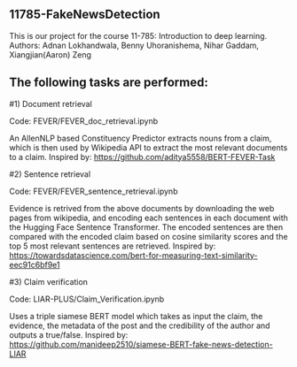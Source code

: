 ## 11785-FakeNewsDetection

This is our project for the course 11-785: Introduction to deep learning. 
Authors: Adnan Lokhandwala, Benny Uhoranishema, Nihar Gaddam, Xiangjian(Aaron) Zeng


## The following tasks are performed:

#1) Document retrieval

Code: FEVER/FEVER_doc_retrieval.ipynb

An AllenNLP based Constituency Predictor extracts nouns from a claim, which is then used by Wikipedia API to extract the most relevant documents to a claim. Inspired by: https://github.com/aditya5558/BERT-FEVER-Task

#2) Sentence retrieval

Code: FEVER/FEVER_sentence_retrieval.ipynb

Evidence is retrived from the above documents by downloading the web pages from wikipedia, and encoding each sentences in each document with the Hugging Face Sentence Transformer. The encoded sentences are then compared with the encoded claim based on cosine similarity scores and the top 5 most relevant sentences are retrieved. Inspired by: https://towardsdatascience.com/bert-for-measuring-text-similarity-eec91c6bf9e1

#3) Claim verification

Code: LIAR-PLUS/Claim_Verification.ipynb

Uses a triple siamese BERT model which takes as input the claim, the evidence, the metadata of the post and the credibility of the author and outputs a true/false. Inspired by: https://github.com/manideep2510/siamese-BERT-fake-news-detection-LIAR

